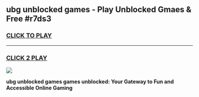 
## ubg unblocked games - Play Unblocked Gmaes & Free #r7ds3
<h3>
<a href="https://news.freeplayer.one?title=ubg_unblocked_games&ref=03M">CLICK TO PLAY</a></h3>
<hr>

<h3>
<a href="https://news.freeplayer.one?title=ubg_unblocked_games&ref=03M">CLICK 2 PLAY</a>
  
</h3>

<a href="https://news.freeplayer.one?title=ubg_unblocked_games&ref=03M"><img src="https://clearcache.store/games.png"></a>


**ubg unblocked games games unblocked: Your Gateway to Fun and Accessible Online Gaming**

